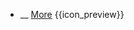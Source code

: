 * __ [More]({{baseUrl}}/architecture/architecturalStyles/more) <trigger for="pop:architecturalStyles-more-preview">{{icon_preview}}</trigger>

<popover id="pop:architecturalStyles-more-preview" header="{{icon_preview}} More" placement="right">
  <div slot="content">
    <include src=".\preview.md" />
  </div>
</popover>
